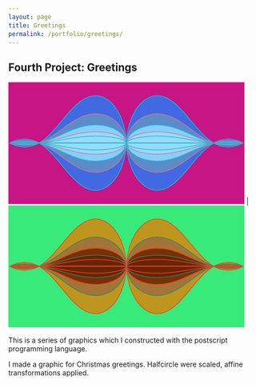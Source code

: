 ```yaml
---
layout: page
title: Greetings
permalink: /portfolio/greetings/
---
```


<h2>Fourth Project: Greetings</h2>

![Folding](/assets/img/greetings2-1.jpg) | ![Folding](/assets/img/greetings2-2.jpg)

This is a series of graphics which I constructed with the postscript programming language.

I made a graphic for Christmas greetings. Halfcircle were scaled, affine transformations applied. 
